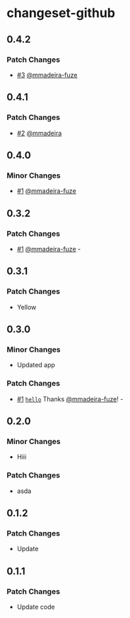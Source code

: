 # changeset-github

## 0.4.2

### Patch Changes

- [#3](https://github.com/mmadeira-fuze/github-changesets/pull/3) [@mmadeira-fuze](https://github.com/mmadeira-fuze)

## 0.4.1

### Patch Changes

- [#2](https://github.com/mmadeira-fuze/github-changesets/pull/2) [@mmadeira](https://github.com/mmadeira)

## 0.4.0

### Minor Changes

- [#1](https://github.com/mmadeira-fuze/github-changesets/pull/1) [@mmadeira-fuze](https://github.com/mmadeira-fuze)

## 0.3.2

### Patch Changes

- [#1](https://github.com/mmadeira-fuze/github-changesets/pull/1) [@mmadeira-fuze](https://github.com/mmadeira-fuze) -

## 0.3.1

### Patch Changes

- Yellow

## 0.3.0

### Minor Changes

- Updated app

### Patch Changes

- [#1](https://github.com/mmadeira-fuze/github-changesets/pull/1) [`hello`](https://github.com/mmadeira-fuze/github-changesets/commit/hello) Thanks [@mmadeira-fuze](https://github.com/mmadeira-fuze)! -

## 0.2.0

### Minor Changes

- Hiii

### Patch Changes

- asda

## 0.1.2

### Patch Changes

- Update

## 0.1.1

### Patch Changes

- Update code
